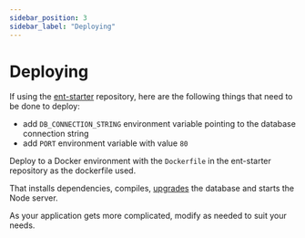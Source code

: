 ```yaml
---
sidebar_position: 3
sidebar_label: "Deploying"
---
```


# Deploying

If using the [ent-starter](https://github.com/lolopinto/ent-starter) repository, here are the following things that need to be done to deploy:

* add `DB_CONNECTION_STRING` environment variable pointing to the database connection string
* add `PORT` environment variable with value `80`

Deploy to a Docker environment with the `Dockerfile` in the ent-starter repository as the dockerfile used.

That installs dependencies, compiles, [upgrades](/docs/advanced-topics/cli#upgrade) the database and starts the Node server.

As your application gets more complicated, modify as needed to suit your needs.
